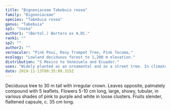 ```yaml
---
title: "Bignoniaceae Tabebuia rosea"
family: "Bignoniaceae"
species: "Tabebuia rosea"
genus: "Tabebuia"
sp1: "rosea"
author1: "(Bertol.) Bertero ex A.DC."
rank1: ""
sp2: ""
author2: ""
vernacular: "Pink Poui, Rosy Trumpet Tree, Pink Tecoma,"
ecology: "Lowland deciduous forest to 1,200 m elevation."
distribution: "S Mexico to Venezuela and Ecuador."
uses: "Widely planted as an ornamental and as a street tree. In climates with distinct dry season, leaves typically drop at the beginning of the dry season and the subsequently dry conditions trigger a mass blooming near the end of the dry season. In ever-wet climates, flowers tend to boom intermittently throughout the year."
date: 2019-11-13T09:35:09.315Z
---
```

Deciduous tree to 30 m tall with irregular crown. Leaves opposite, palmately compound with 5 leaflets. Flowers 5-10 cm long, large, showy, tubular, in various shades of pink to purple and white in loose clusters. Fruits slender, flattened capsule, c. 35 cm long.
